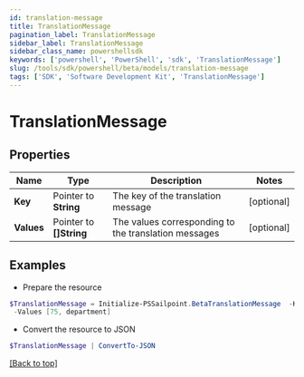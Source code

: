 ```yaml
---
id: translation-message
title: TranslationMessage
pagination_label: TranslationMessage
sidebar_label: TranslationMessage
sidebar_class_name: powershellsdk
keywords: ['powershell', 'PowerShell', 'sdk', 'TranslationMessage'] 
slug: /tools/sdk/powershell/beta/models/translation-message
tags: ['SDK', 'Software Development Kit', 'TranslationMessage']
---
```



# TranslationMessage

## Properties

Name | Type | Description | Notes
------------ | ------------- | ------------- | -------------
**Key** |  Pointer to **String** | The key of the translation message | [optional] 
**Values** |  Pointer to **[]String** | The values corresponding to the translation messages | [optional] 

## Examples

- Prepare the resource
```powershell
$TranslationMessage = Initialize-PSSailpoint.BetaTranslationMessage  -Key recommender-api.V2_WEIGHT_FEATURE_PRODUCT_INTERPRETATION_HIGH `
 -Values [75, department]
```

- Convert the resource to JSON
```powershell
$TranslationMessage | ConvertTo-JSON
```


[[Back to top]](#) 

